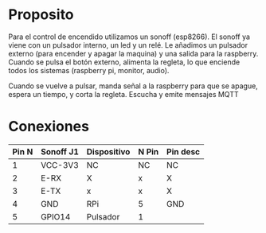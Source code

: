 # Proposito

Para el control de encendido utilizamos un sonoff (esp8266). El sonoff ya viene con un pulsador interno, un led y un relé. Le añadimos un pulsador externo (para encender y apagar la maquina) y una salida para la raspberry. Cuando se pulsa el botón externo, alimenta la regleta, lo que enciende todos los sistemas (raspberry pi, monitor, audio).

Cuando se vuelve a pulsar, manda señal a la raspberry para que se apague, espera un tiempo, y corta la regleta. Escucha y emite mensajes MQTT

# Conexiones
| Pin N | Sonoff J1 | Dispositivo | N Pin | Pin desc |
| ------ | ------ | ------ | ------ | ------ |
| 1 | VCC-3V3 | NC | NC | NC |
| 2 | E-RX | X | x | X |
| 3 | E-TX | x | x | X |
| 4 | GND | RPi | 5 | GND |
| 5 | GPIO14 | Pulsador | 1 |  |

